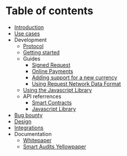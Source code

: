 # Table of contents

* [Introduction](README.md)
* [Use cases](use-cases.md)
* Development
  * [Protocol](development/protocol.md)
  * [Getting started](development/getting-started.md)
  * Guides
    * [Signed Request](development/guides/signed-request.md)
    * [Online Payments](development/guides/online-payments.md)
    * [Adding support for a new currency](development/guides/adding-support-for-a-new-currency.md)
    * [Using Request Network Data Format](development/guides/using-request-network-data-format.md)
  * [Using the Javascript Library](development/using-javacript-library.md)
  * API referrences
    * [Smart Contracts](https://docs-smart-contracts.request.network/)
    * [Javascript Library](https://docs-js-lib.request.network/)
* [Bug bounty](bug-bounty.md)
* [Design](design.md)
* [Integrations](integrations.md)
* Documentation
  * [Whitepaper](http://google.in)
  * [Smart Audits Yellowpaper](https://request.network/assets/pdf/request_yellowpaper_smart_audits.pdf)

